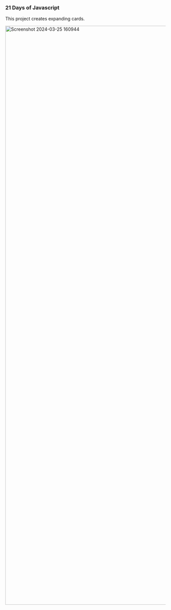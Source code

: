 ### 21 Days of Javascript

This project creates expanding cards.

<img width="1813" alt="Screenshot 2024-03-25 160944" src="https://github.com/NikolaVekic/21-days-of-javascript/assets/55920607/8019519a-6fc3-403f-9c51-6aa31bfd8c57">



